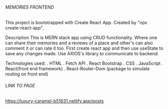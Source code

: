 
###### MEMORIES FRONTEND
This project is bootstrapped with Create React App. Created by "npx create-react-app".

Description
This is MERN stack app using CRUD functionality. Where one can share their memories and a reviews of a place and other's can also comment it or can rate it too.
First create react app and then use useState to save any changes made.
Use  AXIOS's library to communicate to backend. 

Technologies used:
. HTML
. Fetch API
. React Bootstrap
. CSS
. JavaScript
. React(front end framework)
. React-Router-Dom (package to simulate routing on front end)


###### LINK TO PAGE
https://luxury-caramel-b51631.netlify.app/posts